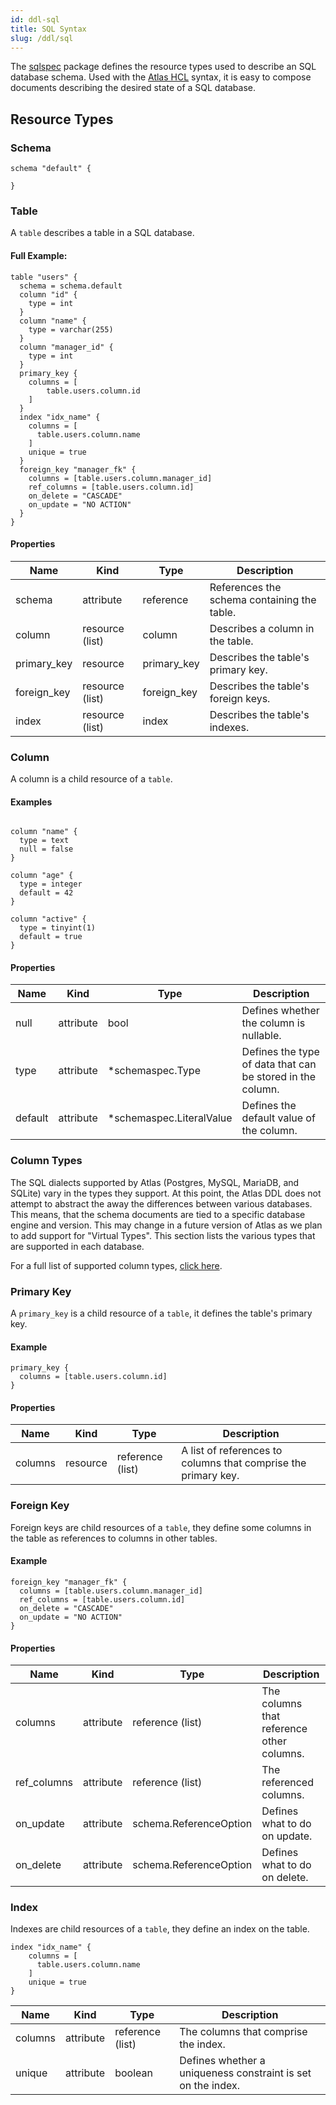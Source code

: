 ```yaml
---
id: ddl-sql
title: SQL Syntax
slug: /ddl/sql
---
```

The [sqlspec](https://pkg.go.dev/ariga.io/atlas@master/sql/sqlspec) package defines
the resource types used to describe an SQL database schema. Used with the
[Atlas HCL](intro.md#hcl) syntax, it is easy to compose documents describing the desired
state of a SQL database.  

## Resource Types

### Schema

```hcl
schema "default" {
  
}
```

### Table

A `table` describes a table in a SQL database. 

#### Full Example:
```hcl
table "users" {
  schema = schema.default
  column "id" {
    type = int
  }
  column "name" {
    type = varchar(255)
  }
  column "manager_id" {
    type = int
  }
  primary_key {
    columns = [
        table.users.column.id
    ]
  }
  index "idx_name" {
    columns = [
      table.users.column.name
    ]
    unique = true
  }
  foreign_key "manager_fk" {
    columns = [table.users.column.manager_id]
    ref_columns = [table.users.column.id]
    on_delete = "CASCADE"
    on_update = "NO ACTION"
  }
}
```

#### Properties

| Name        | Kind            | Type        | Description                                  |
|-------------|-----------------|-------------|----------------------------------------------|
| schema      | attribute       | reference   | References the  schema containing the table. |
| column      | resource (list) | column      | Describes a column in the table.             |
| primary_key | resource        | primary_key | Describes the table's primary key.           |
| foreign_key | resource (list) | foreign_key | Describes the table's foreign keys.          |
| index       | resource (list) | index       | Describes the table's indexes.               |

### Column

A column is a child resource of a `table`. 

#### Examples

```hcl

column "name" {
  type = text
  null = false
}

column "age" {
  type = integer
  default = 42
}

column "active" {
  type = tinyint(1)
  default = true
}
```

#### Properties

| Name    | Kind      | Type                     | Description                                                |
|---------|-----------|--------------------------|------------------------------------------------------------|
| null    | attribute | bool                     | Defines whether the column is nullable.                    |
| type    | attribute | *schemaspec.Type         | Defines the type of data that can be stored in the column. |
| default | attribute | *schemaspec.LiteralValue | Defines the default value of the column.                   |

### Column Types

The SQL dialects supported by Atlas (Postgres, MySQL, MariaDB, and SQLite) vary in
the types they support. At this point, the Atlas DDL does not attempt to abstract the
away the differences between various databases. This means, that the schema documents
are tied to a specific database engine and version. This may change in a future version
of Atlas as we plan to add support for "Virtual Types". This section lists the various
types that are supported in each database.

For a full list of supported column types, [click here](sql_types.md).

### Primary Key

A `primary_key` is a child resource of a `table`, it defines the table's
primary key. 

#### Example 

```hcl
primary_key {
  columns = [table.users.column.id]
}
```

#### Properties

| Name    | Kind      | Type                     | Description                                                    |
|---------|-----------|--------------------------|----------------------------------------------------------------|
| columns | resource  | reference (list)         | A list of references to columns that comprise the primary key. |

### Foreign Key

Foreign keys are child resources of a `table`, they define some columns in the table
as references to columns in other tables. 

#### Example

```hcl
foreign_key "manager_fk" {
  columns = [table.users.column.manager_id]
  ref_columns = [table.users.column.id]
  on_delete = "CASCADE"
  on_update = "NO ACTION"
}
```

#### Properties

| Name        | Kind      | Type                   | Description                               |
|-------------|-----------|------------------------|-------------------------------------------|
| columns     | attribute | reference (list)       | The columns that reference other columns. |
| ref_columns | attribute | reference (list)       | The referenced columns.                   |
| on_update   | attribute | schema.ReferenceOption | Defines what to do on update.             |
| on_delete   | attribute | schema.ReferenceOption | Defines what to do on delete.             |

### Index

Indexes are child resources of a `table`, they define an index on the table.

```hcl
index "idx_name" {
    columns = [
      table.users.column.name
    ]
    unique = true
}
```

| Name      | Kind      | Type                   | Description                                                  |
|-----------|-----------|------------------------|--------------------------------------------------------------|
| columns   | attribute | reference (list)       | The columns that comprise the index.                         |
| unique    | attribute | boolean                | Defines whether a uniqueness constraint is set on the index. |
